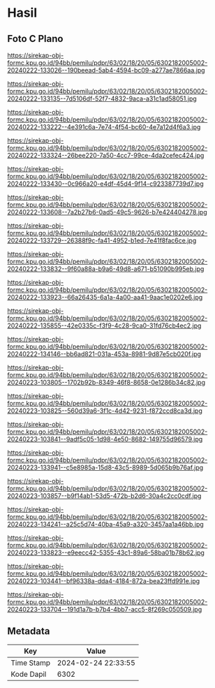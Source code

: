# Hasil

## Foto C Plano

https://sirekap-obj-formc.kpu.go.id/94bb/pemilu/pdpr/63/02/18/20/05/6302182005002-20240222-133026--190beead-5ab4-4594-bc09-a277ae7866aa.jpg

https://sirekap-obj-formc.kpu.go.id/94bb/pemilu/pdpr/63/02/18/20/05/6302182005002-20240222-133135--7d5106df-52f7-4832-9aca-a31c1ad58051.jpg

https://sirekap-obj-formc.kpu.go.id/94bb/pemilu/pdpr/63/02/18/20/05/6302182005002-20240222-133222--4e391c6a-7e74-4f54-bc60-4e7a12d4f6a3.jpg

https://sirekap-obj-formc.kpu.go.id/94bb/pemilu/pdpr/63/02/18/20/05/6302182005002-20240222-133324--26bee220-7a50-4cc7-99ce-4da2cefec424.jpg

https://sirekap-obj-formc.kpu.go.id/94bb/pemilu/pdpr/63/02/18/20/05/6302182005002-20240222-133430--0c966a20-e4df-45d4-9f14-c923387739d7.jpg

https://sirekap-obj-formc.kpu.go.id/94bb/pemilu/pdpr/63/02/18/20/05/6302182005002-20240222-133608--7a2b27b6-0ad5-49c5-9626-b7e424404278.jpg

https://sirekap-obj-formc.kpu.go.id/94bb/pemilu/pdpr/63/02/18/20/05/6302182005002-20240222-133729--26388f9c-fa41-4952-b1ed-7e41f8fac6ce.jpg

https://sirekap-obj-formc.kpu.go.id/94bb/pemilu/pdpr/63/02/18/20/05/6302182005002-20240222-133832--9f60a88a-b9a6-49d8-a671-b51090b995eb.jpg

https://sirekap-obj-formc.kpu.go.id/94bb/pemilu/pdpr/63/02/18/20/05/6302182005002-20240222-133923--66a26435-6a1a-4a00-aa41-9aac1e0202e6.jpg

https://sirekap-obj-formc.kpu.go.id/94bb/pemilu/pdpr/63/02/18/20/05/6302182005002-20240222-135855--42e0335c-f3f9-4c28-9ca0-31fd76cb4ec2.jpg

https://sirekap-obj-formc.kpu.go.id/94bb/pemilu/pdpr/63/02/18/20/05/6302182005002-20240222-134146--bb6ad821-031a-453a-8981-9d87e5cb020f.jpg

https://sirekap-obj-formc.kpu.go.id/94bb/pemilu/pdpr/63/02/18/20/05/6302182005002-20240223-103805--1702b92b-8349-46f8-8658-0e1286b34c82.jpg

https://sirekap-obj-formc.kpu.go.id/94bb/pemilu/pdpr/63/02/18/20/05/6302182005002-20240223-103825--560d39a6-3f1c-4d42-9231-f872ccd8ca3d.jpg

https://sirekap-obj-formc.kpu.go.id/94bb/pemilu/pdpr/63/02/18/20/05/6302182005002-20240223-103841--9adf5c05-1d98-4e50-8682-149755d96579.jpg

https://sirekap-obj-formc.kpu.go.id/94bb/pemilu/pdpr/63/02/18/20/05/6302182005002-20240223-133941--c5e8985a-15d8-43c5-8989-5d065b9b76af.jpg

https://sirekap-obj-formc.kpu.go.id/94bb/pemilu/pdpr/63/02/18/20/05/6302182005002-20240223-103857--b9f14ab1-53d5-472b-b2d6-30a4c2cc0cdf.jpg

https://sirekap-obj-formc.kpu.go.id/94bb/pemilu/pdpr/63/02/18/20/05/6302182005002-20240223-134241--a25c5d74-40ba-45a9-a320-3457aa1a46bb.jpg

https://sirekap-obj-formc.kpu.go.id/94bb/pemilu/pdpr/63/02/18/20/05/6302182005002-20240223-133823--e9eecc42-5355-43c1-89a6-58ba01b78b62.jpg

https://sirekap-obj-formc.kpu.go.id/94bb/pemilu/pdpr/63/02/18/20/05/6302182005002-20240223-103441--bf96338a-dda4-4184-872a-bea23ffd991e.jpg

https://sirekap-obj-formc.kpu.go.id/94bb/pemilu/pdpr/63/02/18/20/05/6302182005002-20240223-133704--191d1a7b-b7b4-4bb7-acc5-8f269c050509.jpg


## Metadata

| Key        | Value               |
| ---------- | ------------------- |
| Time Stamp | 2024-02-24 22:33:55 |
| Kode Dapil | 6302                |



